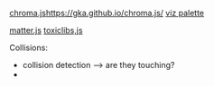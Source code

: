 [chroma.js]()https://gka.github.io/chroma.js/
[viz palette](https://www.susielu.com/data-viz/viz-palette)


[matter.js](https://brm.io/matter-js/)
[toxiclibs,js](http://haptic-data.com/toxiclibsjs)


Collisions:
- collision detection --> are they touching?
- 
